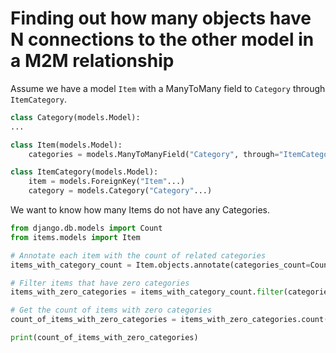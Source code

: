 # Finding out how many objects have N connections to the other model in a M2M relationship 

Assume we have a model `Item` with a ManyToMany field to `Category` through `ItemCategory`. 

```python
class Category(models.Model):
...

class Item(models.Model):
    categories = models.ManyToManyField("Category", through="ItemCategory"...)

class ItemCategory(models.Model):
    item = models.ForeignKey("Item"...)
    category = models.Category("Category"...)
```

We want to know how many Items do not have any Categories. 

```python
from django.db.models import Count
from items.models import Item

# Annotate each item with the count of related categories
items_with_category_count = Item.objects.annotate(categories_count=Count('categories'))

# Filter items that have zero categories
items_with_zero_categories = items_with_category_count.filter(categories_count=0)

# Get the count of items with zero categories
count_of_items_with_zero_categories = items_with_zero_categories.count()

print(count_of_items_with_zero_categories)
```
